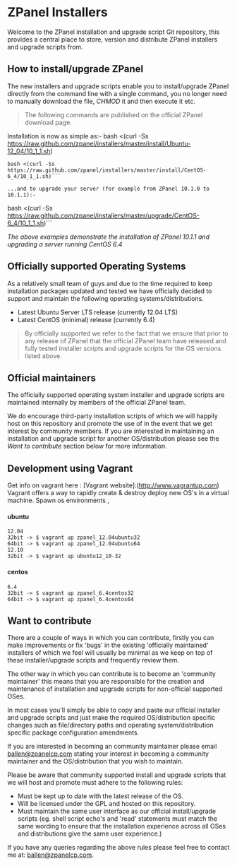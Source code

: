 ZPanel Installers
=================

Welcome to the ZPanel installation and upgrade script Git repository, this provides a central place to store, version and distribute ZPanel installers and upgrade scripts from.

## How to install/upgrade ZPanel ##

The new installers and upgrade scripts enable you to install/upgrade  ZPanel directly from the command line with a single command, you no longer need to manually download the file, *CHMOD* it and then execute it etc.

> The following commands are published on the official ZPanel download page.

Installation is now as simple as:-
bash <(curl -Ss https://raw.github.com/zpanel/installers/master/install/Ubuntu-12_04/10_1_1.sh)

```
bash <(curl -Ss https://raw.github.com/zpanel/installers/master/install/CentOS-6_4/10_1_1.sh)```

...and to upgrade your server (for example from ZPanel 10.1.0 to 10.1.1):-

```
bash <(curl -Ss https://raw.github.com/zpanel/installers/master/upgrade/CentOS-6_4/10_1_1.sh)```

*The above examples demonstrate the installation of ZPanel 10.1.1 and upgrading a server running CentOS 6.4*

## Officially supported Operating Systems ##

As a relatively small team of guys and due to the time required to keep installation packages updated and tested we have officially decided to support and maintain the following operating systems/distributions.

- Latest Ubuntu Server LTS release (currently 12.04 LTS)
- Latest CentOS (minimal) release (currently 6.4)

> By officially supported we refer to the fact that we ensure that prior to any release of ZPanel that the official ZPanel team have released and fully tested installer scripts and upgrade scripts for the OS versions listed above.

## Official maintainers ##

The officially supported operating system installer and upgrade scripts are maintained internally by members of the official ZPanel team.

We do encourage third-party installation scripts of which we will happily host on this repository and promote the use of in the event that we get interest by community members. If you are interested in maintaining an installation and upgrade script for another OS/distribution please see the *Want to contribute* section below for more information.

## Development using Vagrant ##
Get info on vagrant here : [Vagrant website]:(http://www.vagrantup.com)
Vagrant offers a way to rapidly create & destroy deploy new OS's in a virtual machine.
Spawn os environments , 
#### ubuntu 
    12.04 
	32bit -> $ vagrant up zpanel_12.04ubuntu32
	64bit -> $ vagrant up zpanel_12.04ubuntu64
    12.10
	32bit -> $ vagrant up ubuntu12_10-32
#### centos
    6.4
	32bit -> $ vagrant up zpanel_6.4centos32
	64bit -> $ vagrant up zpanel_6.4centos64

## Want to contribute ##

There are a couple of ways in which you can contribute, firstly you can make improvements or fix 'bugs' in the existing 'officially maintained' installers of which we feel will usually be minimal as we keep on top of these installer/upgrade scripts and frequently review them.

The other way in which you can contribute is to become an 'community maintainer' this means that you are responsible for the creation and maintenance of installation and upgrade scripts for non-official supported OSes.

In most cases you'll simply be able to copy and paste our official installer and upgrade scripts and just make the required OS/distribution specific changes such as file/directory paths and operating system/distribution specific package configuration amendments.

If you are interested in becoming an community maintainer please email [ballen@zpanelcp.com](mailto:ballen@zpanelcp.com) stating your interest in becoming a community maintainer and the OS/distribution that you wish to maintain.

Please be aware that community supported install and upgrade scripts that we will host and promote must adhere to the following rules:

- Must be kept up to date with the latest release of the OS.
- Will be licensed under the GPL and hosted on this repository.
- Must maintain the same user interface as our official install/upgrade scripts (eg. shell script echo's and 'read' statements must match the same wording to ensure that the installation experience across all OSes and distributions give the same user experience.)

If you have any queries regarding the above rules please feel free to contact me at: [ballen@zpanelcp.com](mailto:ballen@zpanelcp.com).
